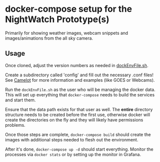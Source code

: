 # docker-compose setup for the NightWatch Prototype(s)

Primarily for showing weather images, webcam snippets and images/animations 
from the all sky camera.

## Usage

Once cloned, adjust the version numbers as needed in 
[dockEnvFile.sh](dockEnvFile.sh).

Create a subdirectory called 'config' and fill out the 
necessary .conf files! See 
[Camelot](https://github.com/LowellObservatory/Camelot/)
 for more information and examples (like GOES or Webcams).

Run the ```dockEnvFile.sh``` as the user who will be
managing the docker data.  This will set up everything that
```docker-compose``` needs to build the services and start them.

Ensure that the data path exists for that user as well.  The 
__entire__ directory structure needs to be created before the
first use, otherwise docker will create the directories on the fly
and they will likely have permissions problems.

Once those steps are complete, ```docker-compose build``` should 
create the images with additional steps needed to flesh out the environment.

After it's done, ```docker-compose up -d```
should start everything.  Monitor the processes via ```docker stats```
or by setting up the monitor in Grafana.
